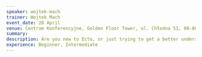 ```yaml
---
speaker: wojtek-mach
trainer: Wojtek Mach
event_date: 28 April
venue: Centrum Konferencyjne, Golden Floor Tower, ul. Chłodna 51, 00-867 Warszawa
summary:
description: Are you new to Ecto, or just trying to get a better understanding of how it works? This is the workshop for you! Through carefully-paced instruction and hands-on exercises, you'll gain a solid understanding of how Ecto works, and how to use it effectively in your own projects.
experience: Beginner, Intermediate
---
```

